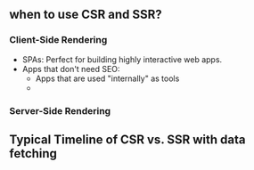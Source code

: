 

## when to use CSR and SSR?
### Client-Side Rendering
- SPAs: Perfect for building highly interactive web apps.
- Apps that don't need SEO:
    - Apps that are used "internally" as tools
    - 

### Server-Side Rendering


## Typical Timeline of CSR vs. SSR with data fetching

